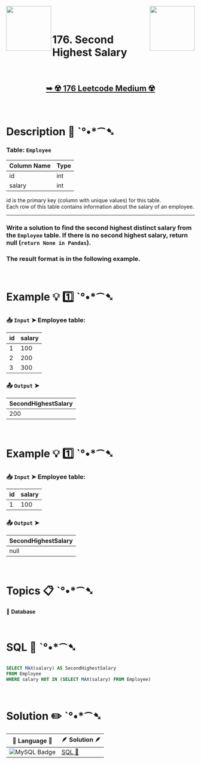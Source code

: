 
[<img align="left" src ="https://github.com/user-attachments/assets/c5e05cce-05ba-4f7d-8cea-67dc1112ab98" width = "120px" />](https://github.com/Prakhar-002/LEETCODE/tree/main/%F0%9F%93%9A%20Study%20%F0%9F%8E%A7%20Plan%20%F0%9F%91%A8%F0%9F%8F%BB%E2%80%8D%F0%9F%92%BB/%F0%9F%93%A6%20SQL%2050%20-%20%F0%9F%8C%BD%20Crack%20SQL%20Interview/%F0%9F%94%AC%20Examine%20Thoroughly%20%F0%9F%A7%AC/07%20Advanced%20String%20Functions%20%26%20Regex%20%26%20Clause/Day%20%E2%9E%BA%2046%20%F0%9F%8C%BD%20196.%20Delete%20Duplicate%20Emails)
[<img align="right" src ="https://github.com/user-attachments/assets/6614aa7c-a424-4349-b963-2111d9e9aa0d" width = "120px" />](https://github.com/Prakhar-002/LEETCODE/tree/main/%F0%9F%93%9A%20Study%20%F0%9F%8E%A7%20Plan%20%F0%9F%91%A8%F0%9F%8F%BB%E2%80%8D%F0%9F%92%BB/%F0%9F%93%A6%20SQL%2050%20-%20%F0%9F%8C%BD%20Crack%20SQL%20Interview/%F0%9F%94%AC%20Examine%20Thoroughly%20%F0%9F%A7%AC/07%20Advanced%20String%20Functions%20%26%20Regex%20%26%20Clause/Day%20%E2%9E%BA%2048%20%F0%9F%8C%BD%201484.%20Group%20Sold%20Products%20By%20The%20Date)

</br>
</br>

# 176. Second Highest Salary

</br>

<h2 align="center"> 

<a href="https://leetcode.com/problems/second-highest-salary/description/?envType=study-plan-v2&envId=top-sql-50"><strong>➥ ☢️ 176 Leetcode Medium ☢️ </strong></a>
</h2>

</br>

# Description 📜 ˋ°•*⁀➷

### Table: `Employee`

| Column Name | Type |
|-------------|------|
| id          | int  |
| salary      | int  |

id is the primary key (column with unique values) for this table.</br>
Each row of this table contains information about the salary of an employee.

---

### Write a solution to find the second highest distinct salary from the `Employee` table. If there is no second highest salary, return null (`return None in Pandas`).

### The result format is in the following example.

</br>

# Example 💡 1️⃣ ˋ°•*⁀➷

  ### 📥 `Input`  ➤ Employee table:

| id | salary |
| -- | ------ |
| 1  | 100    |
| 2  | 200    |
| 3  | 300    |

  ### 📤 `Output`  ➤

| SecondHighestSalary |
| ------------------- |
| 200                 |

</br>

# Example 💡 1️⃣ ˋ°•*⁀➷

  ### 📥 `Input`  ➤ Employee table:

| id | salary |
| -- | ------ |
| 1  | 100    |

  ### 📤 `Output`  ➤

| SecondHighestSalary |
| ------------------- |
| null                |

</br>

# Topics 📋 ˋ°•*⁀➷

🔸 **Database**  </br>

</br>

# SQL 🕍 ˋ°•*⁀➷

```sql

SELECT MAX(salary) AS SecondHighestSalary 
FROM Employee
WHERE salary NOT IN (SELECT MAX(salary) FROM Employee)

```

</br>

# Solution ✏️ ˋ°•*⁀➷

| 📒 Language 📒  | 🪶 Solution 🪶 |
| ------------- | ------------- |
|  ![MySQL Badge](https://img.shields.io/badge/MySQL-4479A1?logo=mysql&logoColor=fff&style=for-the-badge)  | [SQL 🕍](https://github.com/Prakhar-002/LEETCODE/blob/main/%F0%9F%93%9A%20Study%20%F0%9F%8E%A7%20Plan%20%F0%9F%91%A8%F0%9F%8F%BB%E2%80%8D%F0%9F%92%BB/%F0%9F%93%A6%20SQL%2050%20-%20%F0%9F%8C%BD%20Crack%20SQL%20Interview/%F0%9F%94%AC%20Examine%20Thoroughly%20%F0%9F%A7%AC/07%20Advanced%20String%20Functions%20%26%20Regex%20%26%20Clause/Day%20%E2%9E%BA%2047%20%F0%9F%8C%BD%20176.%20Second%20Highest%20Salary/%F0%9F%95%8D%20SQL%20-%20176.%20Second%20Highest%20Salary.sql) |